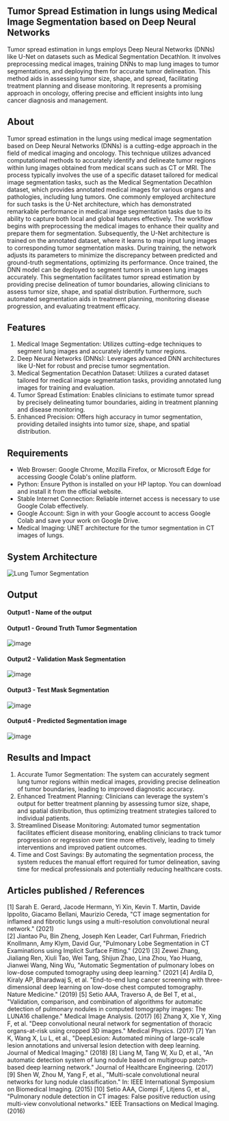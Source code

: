## Tumor Spread Estimation in lungs using Medical Image Segmentation based on Deep Neural Networks

Tumor spread estimation in lungs employs Deep Neural Networks (DNNs) like U-Net on datasets such as Medical Segmentation Decathlon. It involves preprocessing medical images, training DNNs to map lung images to tumor segmentations, and deploying them for accurate tumor delineation. This method aids in assessing tumor size, shape, and spread, facilitating treatment planning and disease monitoring. It represents a promising approach in oncology, offering precise and efficient insights into lung cancer diagnosis and management.
## About
Tumor spread estimation in the lungs using medical image segmentation based on Deep Neural Networks (DNNs) is a cutting-edge approach in the field of medical imaging and oncology. This technique utilizes advanced computational methods to accurately identify and delineate tumor regions within lung images obtained from medical scans such as CT or MRI.
The process typically involves the use of a specific dataset tailored for medical image segmentation tasks, such as the Medical Segmentation Decathlon dataset, which provides annotated medical images for various organs and pathologies, including lung tumors. One commonly employed architecture for such tasks is the U-Net architecture, which has demonstrated remarkable performance in medical image segmentation tasks due to its ability to capture both local and global features effectively.
The workflow begins with preprocessing the medical images to enhance their quality and prepare them for segmentation. Subsequently, the U-Net architecture is trained on the annotated dataset, where it learns to map input lung images to corresponding tumor segmentation masks. During training, the network adjusts its parameters to minimize the discrepancy between predicted and ground-truth segmentations, optimizing its performance.
Once trained, the DNN model can be deployed to segment tumors in unseen lung images accurately. This segmentation facilitates tumor spread estimation by providing precise delineation of tumor boundaries, allowing clinicians to assess tumor size, shape, and spatial distribution. Furthermore, such automated segmentation aids in treatment planning, monitoring disease progression, and evaluating treatment efficacy.
## Features
1. Medical Image Segmentation: Utilizes cutting-edge techniques to segment lung images and accurately identify tumor regions.
2. Deep Neural Networks (DNNs): Leverages advanced DNN architectures like U-Net for robust and precise tumor segmentation.
3. Medical Segmentation Decathlon Dataset: Utilizes a curated dataset tailored for medical image segmentation tasks, providing annotated lung images for training and evaluation.
4. Tumor Spread Estimation: Enables clinicians to estimate tumor spread by precisely delineating tumor boundaries, aiding in treatment planning and disease monitoring.
5. Enhanced Precision: Offers high accuracy in tumor segmentation, providing detailed insights into tumor size, shape, and spatial distribution.

## Requirements
* Web Browser: Google Chrome, Mozilla Firefox, or Microsoft Edge for accessing Google Colab's online platform.
* Python: Ensure Python is installed on your HP laptop. You can download and install it from the official website.
* Stable Internet Connection: Reliable internet access is necessary to use Google Colab effectively.
* Google Account: Sign in with your Google account to access Google Colab and save your work on Google Drive.
* Medical Imaging: UNET architecture for the tumor segmentation in CT images of lungs.
## System Architecture
![Lung Tumor Segmentation](https://github.com/Kavya-Bollineni22/Project_Work2_212220230007/assets/75235813/f835d313-0bbf-437b-bb73-cae3c13d3716)

## Output

<!--Embed the Output picture at respective places as shown below as shown below-->
#### Output1 - Name of the output

#### Output1 - Ground Truth Tumor Segmentation
![image](https://github.com/Kavya-Bollineni22/Project_Work2_212220230007/assets/75235813/db1d671f-f90e-46f6-a781-9cfc7e198291)

#### Output2 - Validation Mask Segmentation
![image](https://github.com/Kavya-Bollineni22/Project_Work2_212220230007/assets/75235813/bb5f87ec-4e7b-4dc6-a34d-4e013da9d64a)

#### Output3 - Test Mask Segmentation
![image](https://github.com/Kavya-Bollineni22/Project_Work2_212220230007/assets/75235813/3b08fa03-b51d-4a59-a40b-0b74d0fb9fc1)

#### Output4 - Predicted Segmentation image
![image](https://github.com/Kavya-Bollineni22/Project_Work2_212220230007/assets/75235813/e951a25a-21d9-40ce-bc6b-317dfb61cf8f)

## Results and Impact
1. Accurate Tumor Segmentation: The system can accurately segment lung tumor regions within medical images, providing precise delineation of tumor boundaries, leading to improved diagnostic accuracy.
2. Enhanced Treatment Planning: Clinicians can leverage the system's output for better treatment planning by assessing tumor size, shape, and spatial distribution, thus optimizing treatment strategies tailored to individual patients.
3. Streamlined Disease Monitoring: Automated tumor segmentation facilitates efficient disease monitoring, enabling clinicians to track tumor progression or regression over time more effectively, leading to timely interventions and improved patient outcomes.
4. Time and Cost Savings: By automating the segmentation process, the system reduces the manual effort required for tumor delineation, saving time for medical professionals and potentially reducing healthcare costs.

## Articles published / References
[1] Sarah E. Gerard, Jacode Hermann, Yi Xin, Kevin T. Martin, Davide Ippolito, Giacamo Bellani, Maurizio Cereda, "CT image segmentation for inflamed and fibrotic lungs using a multi-resolution convolutional neural network." (2021)
<br/>
[2] Jiantao Pu, Bin Zheng, Joseph Ken Leader, Carl Fuhrman, Friedrich Knollmann, Amy Klym, David Gur, "Pulmonary Lobe Segmentation in CT Examinations using Implicit Surface Fitting." (2021)
[3] Zewei Zhang, Jialiang Ren, Xiuli Tao, Wei Tang, Shijun Zhao, Lina Zhou, Yao Huang, Jianwei Wang, Ning Wu, "Automatic Segmentation of pulmonary lobes on low-dose computed tomography using deep learning." (2021
[4]	Ardila D, Kiraly AP, Bharadwaj S, et al. "End-to-end lung cancer screening with three-dimensional deep learning on low-dose chest computed tomography. Nature Medicine." (2019)
[5]	Setio AAA, Traverso A, de Bel T, et al., "Validation, comparison, and combination of algorithms for automatic detection of pulmonary nodules in computed tomography images: The LUNA16 challenge." Medical Image Analysis. (2017)
[6]	Zhang X, Xie Y, Xing F, et al. "Deep convolutional neural network for segmentation of thoracic organs-at-risk using cropped 3D images." Medical Physics. (2017)
[7]	Yan K, Wang X, Lu L, et al., "DeepLesion: Automated mining of large-scale lesion annotations and universal lesion detection with deep learning. Journal of Medical Imaging." (2018)
[8] Liang M, Tang W, Xu D, et al., "An automatic detection system of lung nodule based on multigroup patch-based deep learning network." Journal of Healthcare Engineering. (2017)
[9] Shen W, Zhou M, Yang F, et al., "Multi-scale convolutional neural networks for lung  nodule classification." In: IEEE International Symposium on Biomedical Imaging. (2015)
[10] Setio AAA, Ciompi F, Litjens G, et al., "Pulmonary nodule detection in CT images: False positive reduction using multi-view convolutional networks." IEEE Transactions on Medical Imaging. (2016)



